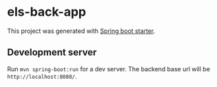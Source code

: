 # els-back-app

This project was generated with [Spring boot starter](https://start.spring.io/).

## Development server

Run `mvn spring-boot:run` for a dev server. The backend base url will be `http://localhost:8080/`.

